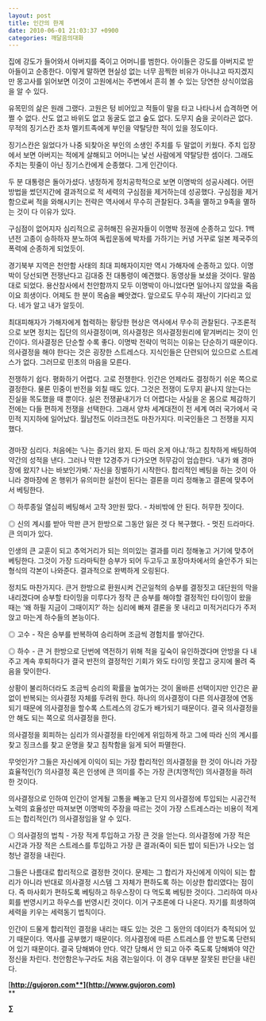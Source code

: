 ```yaml
---
layout: post
title: 인간의 한계
date: 2010-06-01 21:03:37 +0900
categories: 깨달음의대화
---
```

  




집에 강도가 들어와서 아버지를 죽이고 어머니를 범한다. 아이들은 강도를 아버지로 받아들이고 순종한다. 이렇게 말하면 현실성 없는 너무 끔찍한 비유가 아니냐고 따지겠지만 몽고사를 읽어보면 이것이 고원에서는 주변에서 흔히 볼 수 있는 당연한 상식이었음을 알 수 있다. 



유목민의 삶은 원래 그랬다. 고원은 텅 비어있고 적들이 말을 타고 나타나서 습격하면 어쩔 수 없다. 산도 없고 바위도 없고 동굴도 없고 숲도 없다. 도무지 숨을 곳이라곤 없다. 무적의 징기스칸 조차 멜키트족에게 부인을 약탈당한 적이 있을 정도이다. 



징기스칸은 잃었다가 나중 되찾아온 부인의 소생인 주치를 두 말없이 키웠다. 주치 입장에서 보면 아버지는 적에게 살해되고 어머니는 낯선 사람에게 약탈당한 셈이다. 그래도 주치는 핏줄이 아닌 징기스칸에게 순종했다. 그게 인간이다.



두 분 대통령은 돌아가셨다. 냉정하게 정치공학적으로 보면 이명박의 성공사례다. 어떤 방법을 썼던지간에 결과적으로 적 세력의 구심점을 제거하는데 성공했다. 구심점을 제거함으로써 적을 와해시키는 전략은 역사에서 무수히 관찰된다. 3족을 멸하고 9족을 멸하는 것이 다 이유가 있다. 



구심점이 없어지자 심리적으로 공허해진 유권자들이 이명박 정권에 순종하고 있다. 1백년전 고종이 승하하자 분노하여 독립운동에 박차를 가하기는 커녕 거꾸로 일본 제국주의 폭력에 순종하게 되었듯이.



경기북부 지역은 천안함 사태의 최대 피해자이지만 역시 가해자에 순종하고 있다. 이명박이 당선되면 전쟁난다고 김대중 전 대통령이 예견했다. 동영상들 보셨을 것이다. 말씀대로 되었다. 용산참사에서 천안함까지 모두 이명박이 아니었다면 일어나지 않았을 죽음이요 희생이다. 어제도 한 분이 목숨을 빼앗겼다. 앞으로도 무수히 재난이 기다리고 있다. 네가 알고 내가 알듯이.



최대피해자가 가해자에게 협력하는 황당한 현상은 역사에서 무수히 관찰된다. 구조론적으로 보면 정치는 집단의 의사결정이며, 의사결정은 의사결정원리에 맡겨버리는 것이 인간이다. 의사결정은 단순할 수록 좋다. 이명박 전략이 먹히는 이유는 단순하기 때문이다. 의사결정을 해야 한다는 것은 굉장한 스트레스다. 지식인들은 단련되어 있으므로 스트레스가 없다. 그러므로 민초의 마음을 모른다.



전쟁하기 쉽다. 평화하기 어렵다. 고로 전쟁한다. 인간은 언제라도 결정하기 쉬운 쪽으로 결정한다. 물론 민중이 반전을 외칠 때도 있다. 그것은 전쟁이 도무지 끝나지 않는다는 진실을 목도했을 때 뿐이다. 실은 전쟁끝내기가 더 어렵다는 사실을 온 몸으로 체감하기 전에는 다들 편하게 전쟁을 선택한다. 그래서 양차 세계대전이 전 세계 여러 국가에서 국민적 지지하에 일어났다. 월남전도 이라크전도 마찬가지다. 미국인들은 그 전쟁을 지지했다.  


  
###  


  
경마장 심리다. 처음에는 ‘나는 즐기러 왔지. 돈 따러 온게 아냐.’하고 침착하게 배팅하여 약간의 성적을 낸다. 그러나 막판 12경주가 다가오면 허무감이 엄습한다. ‘내가 왜 경마장에 왔지? 나는 바보인가봐.’ 자신을 징벌하기 시작한다. 합리적인 베팅을 하는 것이 아니라 경마장에 온 행위가 유의미한 실천이 된다는 결론을 미리 정해놓고 결론에 맞추어서 베팅한다.



◎ 하루종일 열심히 베팅해서 고작 3만원 땄다. - 차비밖에 안 된다. 허무한 짓이다.



◎ 신의 계시를 받아 막판 큰거 한방으로 그동안 잃은 것 다 복구했다. - 멋진 드라마다. 큰 의미가 있다.



인생의 큰 교훈이 되고 추억거리가 되는 의미있는 결과를 미리 정해놓고 거기에 맞추어 베팅한다. 그것이 가장 드라마틱한 승부가 되어 두고두고 포장마차에서의 술안주가 되는 형식의 각본이 나와준다. 결과적으로 완벽하게 오링된다. 



정치도 마찬가지다. 큰거 한방으로 환원시켜 건곤일척의 승부를 결정짓고 대단원의 막을 내리겠다며 승부할 타이밍을 미루다가 정작 큰 승부를 해야할 결정적인 타이밍이 왔을 때는 ‘왜 하필 지금이 그때이지?’ 하는 심리에 빠져 결론을 못 내리고 미적거리다가 주저앉고 마는게 하수들의 본능이다. 



◎ 고수 - 작은 승부를 반복하여 승리하며 조금씩 경험치를 쌓아간다.



◎ 하수 - 큰 거 한방으로 단번에 역전하기 위해 적을 깊숙이 유인하겠다며 안방을 다 내주고 계속 후퇴하다가 결국 반전의 결정적인 기회가 와도 타이밍 못잡고 궁지에 몰려 죽음을 맞이한다.



상황이 불리하더라도 조금씩 승리의 확률을 높여가는 것이 올바른 선택이지만 인간은 끝없이 반복되는 의사결정 자체를 두려워 한다. 하나의 의사결정이 다른 의사결정에 연동되기 때문에 의사결정을 할수록 스트레스의 강도가 배가되기 때문이다. 결국 의사결정을 안 해도 되는 쪽으로 의사결정을 한다.



의사결정을 회피하는 심리가 의사결정을 타인에게 위임하게 하고 그에 따라 신의 계시를 찾고 징크스를 찾고 운명을 찾고 침착함을 잃게 되어 파멸한다. 



무엇인가? 그들은 자신에게 이익이 되는 가장 합리적인 의사결정을 한 것이 아니라 가장 효율적인(?) 의사결정 혹은 인생에 큰 의미를 주는 가장 큰(치명적인) 의사결정을 하려 한 것이다.



의사결정으로 인하여 인간이 얻게될 고통을 빼놓고 단지 의사결정에 투입되는 시공간적 노력의 효율성만 따져보면 이명박의 주장을 따르는 것이 가장 스트레스라는 비용이 적게 드는 합리적인(?) 의사결정임을 알 수 있다.



◎ 의사결정의 법칙 - 가장 적게 투입하고 가장 큰 것을 얻는다. 의사결정에 가장 적은 시간과 가장 적은 스트레스를 투입하고 가장 큰 결과(죽이 되든 밥이 되든)가 나오는 엄청난 결정을 내린다.



그들은 나름대로 합리적으로 결정한 것이다. 문제는 그 합리가 자신에게 이익이 되는 합리가 아니라 반대로 의사결정 시스템 그 자체가 편하도록 하는 이상한 합리였다는 점이다. 즉 마사회가 편하도록 베팅하고 하우스장이 다 먹도록 베팅한 것이다. 그리하여 마사회를 번영시키고 하우스를 번영시킨 것이다. 이거 구조론에 다 나온다. 자기를 희생하여 세력을 키우는 세력동기 법칙이다.



인간이 드물게 합리적인 결정을 내리는 때도 있는 것은 그 동안의 데이터가 축적되어 있기 때문이다. 역사를 공부했기 때문이다. 의사결정에 따른 스트레스를 안 받도록 단련되어 있기 때문이다. 결국 당해봐야 안다. 약간 당해서 안 되고 아주 죽도록 당해봐야 약간 정신을 차린다. 천안함은누구라도 처음 겪는일이다. 이 경우 대부분 잘못된 판단을 내린다. 



[**http://gujoron.com**](http://www.gujoron.com)**  
** 

**∑**